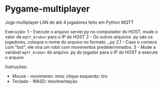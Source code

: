 # Pygame-multiplayer
Jogo multiplayer LAN de até 4 jogadores feito em Python MQTT

Execução:
1 - Execute o arquivo server.py no computador do HOST, mude o valor de `mqtt_broker` para o IP do HOST
2 - Os outros arquivos .py são os jogadores, coloque o nome do arquivo no formato <nomeJogador>_<nomeNave>.py
  2.1 - Caso o <nomeJogador> comece com "bot", ele vira um robô com movimentos predeterminados.
3 - Mude a variável `mqtt_broker` do arquivo .py do jogador para o IP do HOST e execute o arquivo

Instruções:
- Mouse - movimento: mira; clique esquerdo: tiro
- Teclado - WASD: movimentação
